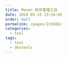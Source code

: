 ```yaml
---
title: Maven 软件管理工具
date: 2024-05-15 23:54:05
order: null
permalink: /pages/2cb56b/
categories: 
  - tool
tags: 
  - tool
  - devtools
---
```

